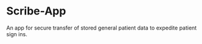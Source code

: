 # Scribe-App
An app for secure transfer of stored general patient data to expedite patient sign ins.
